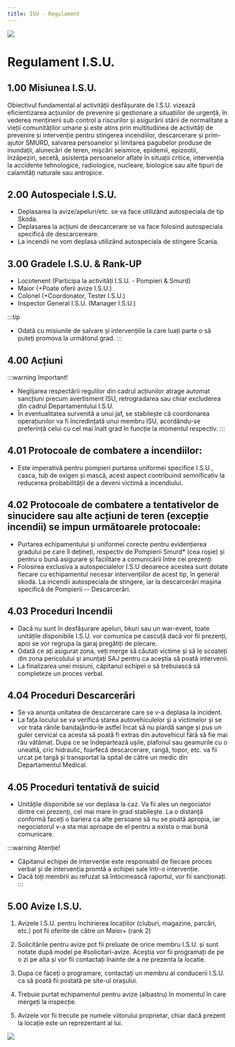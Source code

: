 ```yaml
---
title: ISU - Regulament
---
```


![](https://i.imgur.com/LvfaJB2.png)

# <span class="title-font">Regulament I.S.U.</span>

## 1.00 Misiunea I.S.U.
Obiectivul fundamental al activității desfășurate de I.S.U. vizează eficientizarea acțiunilor de prevenire și gestionare a situațiilor de urgență, în vederea menținerii sub control a riscurilor și asigurării stării de normalitate a vieții comunităților umane și este atins prin multitudinea de activități de prevenire și intervenție pentru stingerea incendiilor, descarcerare și prim-ajutor SMURD, salvarea persoanelor și limitarea pagubelor produse de inundații, alunecări de teren, mișcări seismice, epidemii, epizootii, înzăpeziri, secetă, asistența persoanelor aflate în situații critice, intervenția la accidente tehnologice, radiologice, nucleare, biologice sau alte tipuri de calamități naturale sau antropice.

## 2.00 Autospeciale I.S.U.
- Deplasarea la avize/apeluri/etc. se va face utilizând autospeciala de tip Skoda.
- Deplasarea la acțiuni de descarcerare se va face folosind autospeciala specifică de descarcereare.
- La incendii ne vom deplasa utilizând autospeciala de stingere Scania.

## 3.00 Gradele I.S.U. & Rank-UP
- Locotenent (Participa la activități I.S.U. - Pompieri & Smurd)
- Maior (+Poate oferii avize I.S.U.)
- Colonel (+Coordonator, Tester I.S.U.)
- Inspector General I.S.U. (Manager I.S.U.)

:::tip
- Odată cu misiunile de salvare și intervențiile la care luați parte o să puteți promova la următorul grad.
:::

## 4.00 Acțiuni
:::warning Important!
- Neglijarea respectării regulilor din cadrul acțiunilor atrage automat sancțiuni precum avertisment ISU, retrogradarea sau chiar excluderea din cadrul Departamentului I.S.U.
- În eventualitatea survenită a unui jaf, se stabilește că coordonarea operațiunilor va fi încredințată unui membru ISU, acordându-se preferință celui cu cel mai înalt grad în funcție la momentul respectiv.
:::

## 4.01 Protocoale de combatere a incendiilor:
- Este imperativă pentru pompieri purtarea uniformei specifice I.S.U., casca, tub de oxigen și mască, acest aspect contribuind semnificativ la reducerea probabilității de a deveni victimă a incendiului.

## 4.02 Protocoale de combatere a tentativelor de sinucidere sau alte acțiuni de teren (excepție incendii) se impun următoarele protocoale:
- Purtarea echipamentului și uniformei corecte pentru evidențierea gradului pe care îl dețineți, respectiv de Pompierii Smurd* (cea roșie) și pentru o bună asigurare și facilitare a comunicării între cei prezenți
- Folosirea exclusiva a autospecialelor I.S.U deoarece acestea sunt dotate fiecare cu echipamentul necesar intervențiilor de acest tip, în general skoda. La incendii autospeciala de stingere, iar la descarcerări mașina specifică de Pompierii -- Descarcerări.

## 4.03 Proceduri Incendii
- Dacă nu sunt în desfășurare apeluri, bkuri sau un war-event, toate unitățile disponibile I.S.U. vor comunica pe cascuță dacă vor fii prezenți, apoi se vor regrupa la garaj pregătiți de plecare.
- Odată ce ați asigurat zona, veți merge să căutati victime și să le scoateți din zona pericolului și anunțați SAJ pentru ca aceștia să poată intervenii.
- La finalizarea unei misiuni, căpitanul echipei o să trebuiască să completeze un proces verbal.

## 4.04 Proceduri Descarcerări
- Se va anunța unitatea de descarcerare care se v-a deplasa la incident.
- La fața locului se va verifica starea autovehiculelor și a victimelor și se vor trata rănile bandajându-le astfel încat să nu piardă sange și pus un guler cervical ca acesta să poată fi extras din autovehicul fără să fie mai rău vătămat. Dupa ce se îndepartează ușile, plafonul sau geamurile cu o unealtă, cric hidraulic, foarfecă descarcerare, rangă, topor, etc. va fii urcat pe targă și transportat la spital de către un medic din Departamentul Medical.

## 4.05 Proceduri tentativă de suicid
- Unitățile disponibile se vor deplasa la caz. Va fii ales un negociator dintre cei prezenți, cel mai mare în grad stabilește. La o distanță conformă faceți o bariera ca alte persoane să nu se poată apropia, iar negociatorul v-a sta mai aproape de el pentru a exista o mai bună comunicare.

:::warning Atenție!
- Căpitanul echipei de intervenție este responsabil de fiecare proces verbal și de intervenția promtă a echipei sale într-o intervenție.
- Dacă toți membrii au refuzat să întocmească raportul, vor fii sancționați.
:::

## 5.00 Avize I.S.U.
1. Avizele I.S.U. pentru închirierea locațiilor (cluburi, magazine, parcări, etc.) pot fii oferite de către un Maior+ (rank 2)

2. Solicitările pentru avize pot fii preluate de orice membru I.S.U. și sunt notate după model pe #solicitari-avize. Aceștia vor fii programați de pe o zi pe alta și vor fii contactați înainte de a ne prezenta la locatie.

3. Dupa ce faceți o programare, contactați un membru al conducerii I.S.U. ca să poată fii postată pe site-ul orașului.

4. Trebuie purtat echipamentul pentru avize (albastru) în momentul în care mergeți la inspecție.

5. Avizele vor fii trecute pe numele viitorului proprietar, chiar dacă prezent la locație este un reprezentant al lui.

![](https://i.imgur.com/mIZ4Qhw.png)